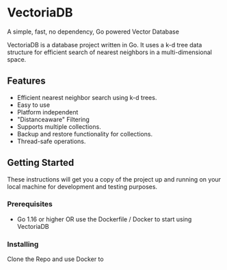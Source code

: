 # VectoriaDB
A simple, fast, no dependency, Go powered Vector Database

VectoriaDB is a database project written in Go. It uses a k-d tree data structure for efficient search of nearest neighbors in a multi-dimensional space.

## Features

- Efficient nearest neighbor search using k-d trees.
- Easy to use
- Platform independent
- "Distanceaware" Filtering
- Supports multiple collections.
- Backup and restore functionality for collections.
- Thread-safe operations.

## Getting Started

These instructions will get you a copy of the project up and running on your local machine for development and testing purposes.

### Prerequisites

- Go 1.16 or higher OR use the Dockerfile / Docker to start using VectoriaDB 

### Installing

Clone the Repo and use Docker to 
